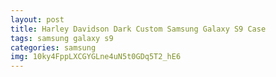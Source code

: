 ```yaml
---
layout: post
title: Harley Davidson Dark Custom Samsung Galaxy S9 Case
tags: samsung galaxy s9
categories: samsung
img: 10ky4FppLXCGYGLne4uN5t0GDq5T2_hE6
---
```

